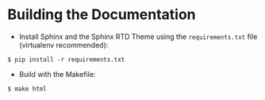 # Building the Documentation

* Install Sphinx and the Sphinx RTD Theme using the `requirements.txt` file
(virtualenv recommended):

```
$ pip install -r requirements.txt
```

* Build with the Makefile:

```
$ make html
```

